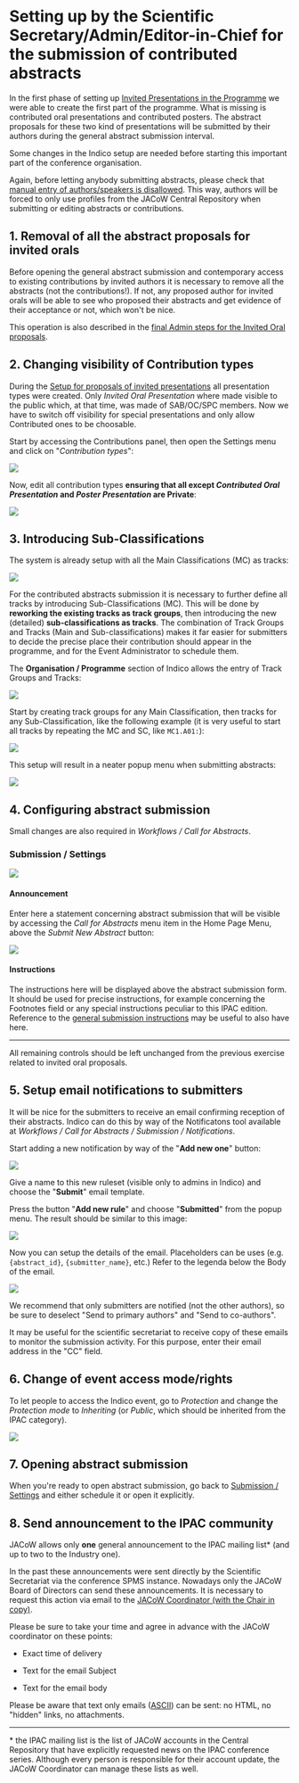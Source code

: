 # Setting up by the Scientific Secretary/Admin/Editor-in-Chief for the submission of contributed abstracts

In the first phase of setting up [Invited Presentations in the Programme](../InvitedOrals/intro) we were able to create the first part of the programme. What is missing is contributed oral presentations and contributed posters. The abstract proposals for these two kind of presentations will be submitted by their authors during the general abstract submission interval.

Some changes in the Indico setup are needed before starting this important part of the conference organisation.

Again, before letting anybody submitting abstracts, please check that [manual entry of authors/speakers is disallowed](/InitialSetup/mgmt_area_02/#participant-roles). This way, authors will be forced to only use profiles from the JACoW Central Repository when submitting or editing abstracts or contributions.

## 1. Removal of all the abstract proposals for invited orals

Before opening the general abstract submission and contemporary access to existing contributions by invited authors it is necessary to remove all the abstracts (not the contributions!). If not, any proposed author for invited orals will be able to see who proposed their abstracts and get evidence of their acceptance or not, which won't be nice. 

This operation is also described in the [final Admin steps for the Invited Oral proposals](../InvitedOrals/SSinviteinvited.md#cleaning-up-to-remove-proposals).

## 2. Changing visibility of Contribution types

During the [Setup for proposals of invited presentations](../InvitedOrals/SSsetup/#organization-contributions-settings) all presentation types were created. Only *Invited Oral Presentation* where made visible to the public which, at that time, was made of SAB/OC/SPC members. Now we have to switch off visibility for special presentations and only allow Contributed ones to be choosable. 

Start by accessing the Contributions panel,  then open the Settings menu and click on "*Contribution types*":

![](../InvitedOrals/img/contribution_types.png)

Now, edit all contribution types **ensuring that all except *Contributed Oral Presentation* and *Poster Presentation* are Private**:

![](img/contribution_type_list.png)

## 3. Introducing Sub-Classifications

The system is already setup with all the Main Classifications (MC) as tracks:

![](img/tracks.png)

For the contributed abstracts submission it is necessary to further define all tracks by introducing Sub-Classifications (MC). This will be done by **reworking the existing tracks as track groups**, then introducing the new (detailed) **sub-classifications as tracks**. The combination of Track Groups and Tracks (Main and Sub-classifications) makes it far easier for submitters to decide the precise place their contribution should appear in the programme, and for the Event Administrator to schedule them.

The **Organisation / Programme** section of Indico allows the entry of Track Groups and Tracks: 

![](../InvitedOrals/img/programme_tracks.png)

Start by creating track groups for any Main Classification, then tracks for any Sub-Classification, like the following example (it is very useful to start all tracks by repeating the MC and SC, like `MC1.A01:`):

![](./img/tracksingroups.png)

This setup will result in a neater popup menu when submitting abstracts: 

![](img/MCSCmenu.png)

## 4. Configuring abstract submission

Small changes are also required in *Workflows / Call for Abstracts*.

### Submission / Settings

![](../InvitedOrals/img/call4abstracts.png)

#### Announcement

Enter here a statement concerning abstract submission that will be visible by accessing the *Call for Abstracts* menu item in the Home Page Menu, above the *Submit New Abstract* button:

![](../InvitedOrals/img/call4abstracts-announcement.png)

#### Instructions

The instructions here will be displayed above the abstract submission form. It should be used for precise instructions, for example concerning the Footnotes field or any special instructions peculiar to this IPAC edition. Reference to the [general submission instructions](../submission) may be useful to also have here. 

---

All remaining controls should be left unchanged from the previous exercise related to invited oral proposals.

## 5. Setup email notifications to submitters

It will be nice for the submitters to receive an email confirming reception of their abstracts. Indico can do this by way of the Notificatons tool available at *Workflows / Call for Abstracts / Submission / Notifications*.

Start adding a new notification by way of the "**Add new one**" button:

![](img/emailnotifications.png)

Give a name to this new ruleset (visible only to admins in Indico) and choose the "**Submit**" email template.

Press the button "**Add new rule**" and choose "**Submitted**" from the popup menu. The result should be similar to this image:

![](img/emailnewrule.png)

Now you can setup the details of the email. Placeholders can be uses (e.g. `{abstract_id}`, `{submitter_name}`, etc.) Refer to the legenda below the Body of the email.

![](img/emailnotificationtext.png)

We recommend that only submitters are notified (not the other authors), so be sure to deselect "Send to primary authors" and "Send to co-authors".

It may be useful for the scientific secretariat to receive copy of these emails to monitor the submission activity. For this purpose, enter their email address in the "CC" field.

## 6. Change of event access mode/rights

To let people to access the Indico event, go to *Protection* and change the *Protection mode* to *Inheriting* (or *Public*, which should be inherited from the IPAC category).

![](img/ProtectionInheriting.png)

## 7. Opening abstract submission

When you're ready to open abstract submission, go back to [Submission / Settings](#submission-settings) and either schedule it or open it explicitly.

## 8. Send announcement to the IPAC community

JACoW allows only **one** general announcement to the IPAC mailing list\* (and up to two to the Industry one).

In the past these announcements were sent directly by the Scientific Secretariat via the conference SPMS instance. Nowadays only the JACoW Board of Directors can send these announcements. It is necessary to request this action via email to the [JACoW Coordinator (with the Chair in copy)](https://www.jacow.org/Main/Contacts).

Please be sure to take your time and agree in advance with the JACoW coordinator on these points:

- Exact time of delivery

- Text for the email Subject

- Text for the email body

Please be aware that text only emails ([ASCII](https://en.wikipedia.org/wiki/ASCII)) can be sent: no HTML, no "hidden" links, no attachments.

---

\* the IPAC mailing list is the list of JACoW accounts in the Central Repository that have explicitly requested news on the IPAC conference series. Although every person is responsible for their account update, the JACoW Coordinator can manage these lists as well.
